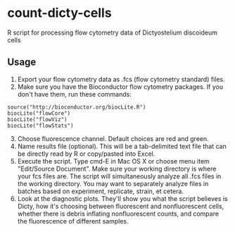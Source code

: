 # count-dicty-cells

R script for processing flow cytometry data of Dictyostelium discoideum cells

## Usage

1. Export your flow cytometry data as .fcs (flow cytometry standard) files. 
2. Make sure you have the Bioconductor flow cytometry packages.  If you don't have them, run these commands: 
```
source("http://bioconductor.org/biocLite.R")
biocLite("flowCore")
biocLite("flowViz")
biocLite("flowStats")
```
3. Choose fluorescence channel. Default choices are red and green. 
4. Name results file (optional).  This will be a tab-delimited text file that can be directly read by R or copy/pasted into Excel.  
5. Execute the script. Type cmd-E in Mac OS X or choose menu item "Edit/Source Document". Make sure your working directory is where your fcs files are.  The script will simultaneously analyze all .fcs files in the working directory. You may want to separately analyze files in batches based on experiment, replicate, strain, et cetera. 
6. Look at the diagnostic plots. They'll show you what the script believes is Dicty, how it's choosing between fluorescent and nonfluorescent cells, whether there is debris inflating nonfluorescent counts, and compare the fluorescence of different samples.  

